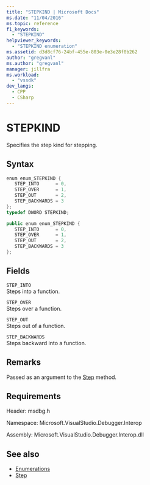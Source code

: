 ```yaml
---
title: "STEPKIND | Microsoft Docs"
ms.date: "11/04/2016"
ms.topic: reference
f1_keywords:
  - "STEPKIND"
helpviewer_keywords:
  - "STEPKIND enumeration"
ms.assetid: d3d8cf76-24bf-455e-803e-0e3e28f0b262
author: "gregvanl"
ms.author: "gregvanl"
manager: jillfra
ms.workload:
  - "vssdk"
dev_langs:
  - CPP
  - CSharp
---
```

# STEPKIND
Specifies the step kind for stepping.

## Syntax

```cpp
enum enum_STEPKIND { 
   STEP_INTO      = 0,
   STEP_OVER      = 1,
   STEP_OUT       = 2,
   STEP_BACKWARDS = 3
};
typedef DWORD STEPKIND;
```

```csharp
public enum enum_STEPKIND { 
   STEP_INTO      = 0,
   STEP_OVER      = 1,
   STEP_OUT       = 2,
   STEP_BACKWARDS = 3
};
```

## Fields
 `STEP_INTO`\
 Steps into a function.

 `STEP_OVER`\
 Steps over a function.

 `STEP_OUT`\
 Steps out of a function.

 `STEP_BACKWARDS`\
 Steps backward into a function.

## Remarks
 Passed as an argument to the [Step](../../../extensibility/debugger/reference/idebugprocess3-step.md) method.

## Requirements
 Header: msdbg.h

 Namespace: Microsoft.VisualStudio.Debugger.Interop

 Assembly: Microsoft.VisualStudio.Debugger.Interop.dll

## See also
- [Enumerations](../../../extensibility/debugger/reference/enumerations-visual-studio-debugging.md)
- [Step](../../../extensibility/debugger/reference/idebugprocess3-step.md)